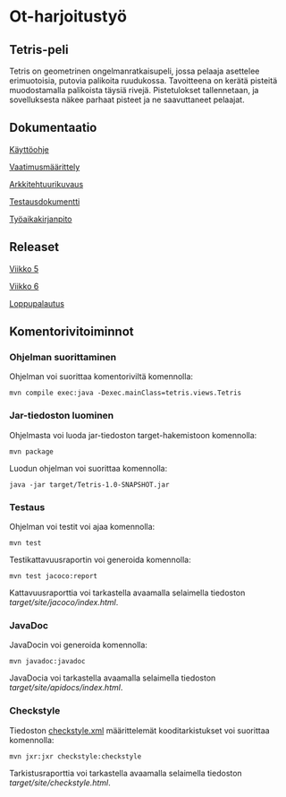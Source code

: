 # Ot-harjoitustyö
## Tetris-peli
Tetris on geometrinen ongelmanratkaisupeli, jossa pelaaja asettelee erimuotoisia, putovia palikoita ruudukossa.
Tavoitteena on kerätä pisteitä muodostamalla palikoista täysiä rivejä. Pistetulokset tallennetaan, ja sovelluksesta
näkee parhaat pisteet ja ne saavuttaneet pelaajat.

## Dokumentaatio
[Käyttöohje](/documentation/kayttoohje.md)

[Vaatimusmäärittely](/documentation/requirements.md)

[Arkkitehtuurikuvaus](/documentation/arkkitehtuuri.md)

[Testausdokumentti](/documentation/testaus.md)

[Työaikakirjanpito](/documentation/tuntikirjanpito.md)

## Releaset
[Viikko 5](https://github.com/mhaapakangas/ot-harjoitustyo/releases/tag/viikko5)

[Viikko 6](https://github.com/mhaapakangas/ot-harjoitustyo/releases/tag/viikko6)

[Loppupalautus](https://github.com/mhaapakangas/ot-harjoitustyo/releases/tag/viikko7)

## Komentorivitoiminnot
### Ohjelman suorittaminen
Ohjelman voi suorittaa komentoriviltä komennolla:
```
mvn compile exec:java -Dexec.mainClass=tetris.views.Tetris
```

### Jar-tiedoston luominen
Ohjelmasta voi luoda jar-tiedoston target-hakemistoon komennolla: 
```
mvn package
```

Luodun ohjelman voi suorittaa komennolla:
```
java -jar target/Tetris-1.0-SNAPSHOT.jar
```

### Testaus
Ohjelman voi testit voi ajaa komennolla:
```
mvn test
```

Testikattavuusraportin voi generoida komennolla:
```
mvn test jacoco:report
```
Kattavuusraporttia voi tarkastella avaamalla selaimella tiedoston _target/site/jacoco/index.html_.

### JavaDoc

JavaDocin voi generoida komennolla:
```
mvn javadoc:javadoc
```
JavaDocia voi tarkastella avaamalla selaimella tiedoston _target/site/apidocs/index.html_.

### Checkstyle
Tiedoston [checkstyle.xml](/tetris/checkstyle.xml) määrittelemät kooditarkistukset voi suorittaa komennolla:
```
mvn jxr:jxr checkstyle:checkstyle
```
Tarkistusraporttia voi tarkastella avaamalla selaimella tiedoston _target/site/checkstyle.html_.
